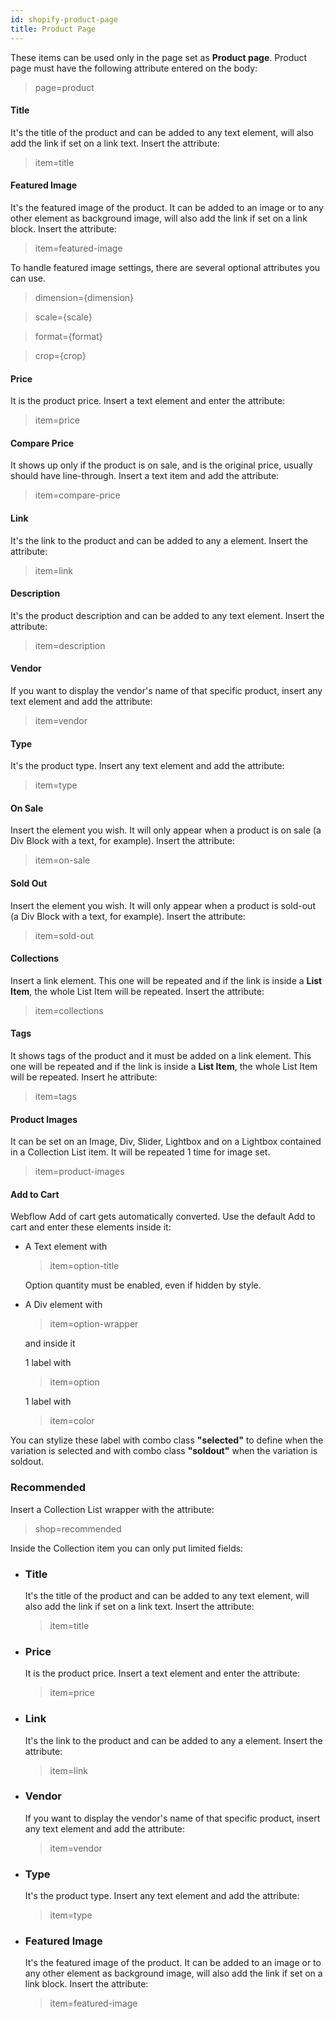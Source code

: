 ```yaml
---
id: shopify-product-page
title: Product Page
---
```


These items can be used only in the page set as **Product page**.
Product page must have the following attribute entered on the body:

> page=product


#### Title
It's the title of the product and can be added to any text element, will also add the link if set on a link text.
Insert the attribute:

> item=title

#### Featured Image
It's the featured image of the product. It can be added to an image or to any other element as background image, will also add the link if set on a link block.
Insert the attribute:

> item=featured-image

To handle featured image settings, there are several optional attributes you can use.

> dimension={dimension}

> scale={scale}

> format={format}

> crop={crop}

#### Price
It is the product price. Insert a text element and enter the attribute:

> item=price

#### Compare Price
It shows up only if the product is on sale, and is the original price, usually should have line-through. Insert a text item and add the attribute:

> item=compare-price

#### Link
It's the link to the product and can be added to any a element. Insert the attribute:

> item=link

#### Description
It's the product description and can be added to any text element.
Insert the attribute:

> item=description

#### Vendor
If you want to display the vendor's name of that specific product, insert any text element and add the attribute:

> item=vendor

#### Type
It's the product type. Insert any text element and add the attribute:

> item=type

#### On Sale
Insert the element you wish. It will only appear when a product is on sale (a Div Block with a text, for example). Insert the attribute:

> item=on-sale

#### Sold Out
Insert the element you wish. It will only appear when a product is sold-out (a Div Block with a text, for example). Insert the attribute:

> item=sold-out

#### Collections
Insert a link element. This one will be repeated and if the link is inside a **List Item**, the whole List Item will be repeated. Insert the attribute:

>item=collections

#### Tags
It shows tags of the product and it must be added on a link element. This one will be repeated and if the link is inside a **List Item**, the whole List Item will be repeated.
Insert he attribute:

>item=tags

#### Product Images
It can be set on an Image, Div, Slider, Lightbox and on a Lightbox contained in a Collection List item. It will be repeated 1 time for image set.

> item=product-images

#### Add to Cart
Webflow Add of cart gets automatically converted. Use the default Add to cart and enter these elements inside it:

- A Text element with

  > item=option-title

  Option quantity must be enabled, even if hidden by style.


- A Div element with 

  > item=option-wrapper

  and inside it 

   1 label with

   > item=option

   1 label with

   > item=color

You can stylize these label with combo class **"selected"** to define when the variation is selected and with combo class **"soldout"** when the variation is soldout.


### Recommended


Insert a Collection List wrapper with the attribute:

> shop=recommended

Inside the Collection item you can only put limited fields:

- ### Title
   It's the title of the product and can be added to any text element, will also add the link if set on a link text.
   Insert the attribute:

   > item=title

- ### Price
   It is the product price. Insert a text element and enter the attribute:

   > item=price

- ### Link
   It's the link to the product and can be added to any a element. Insert the attribute:

   > item=link

- ### Vendor
   If you want to display the vendor's name of that specific product, insert any text element and add the attribute:

   > item=vendor

- ### Type
   It's the product type. Insert any text element and add the attribute:

   > item=type

- ### Featured Image
   It's the featured image of the product. It can be added to an image or to any other element as background image, will also add the link if set on a link block.
   Insert the attribute:

   > item=featured-image